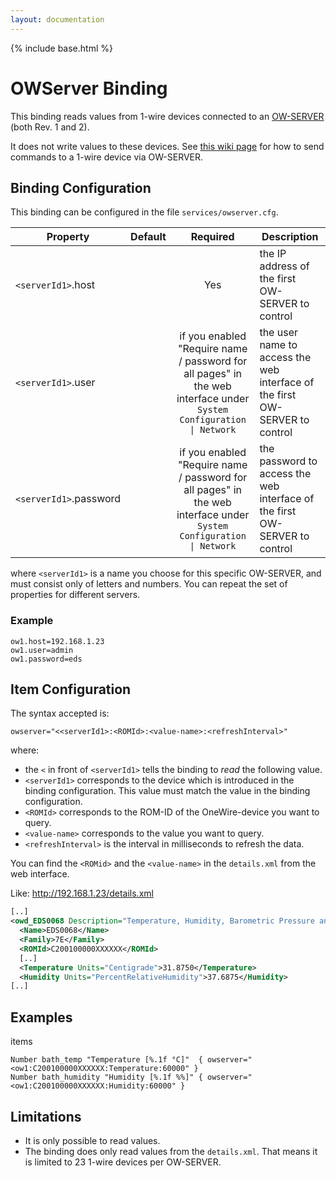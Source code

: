 ```yaml
---
layout: documentation
---
```


{% include base.html %}

# OWServer Binding

This binding reads values from 1-wire devices connected to an [OW-SERVER](http://www.embeddeddatasystems.com/OW-SERVER-1-Wire-to-Ethernet-Server-Revision-2_p_152.html) (both Rev. 1 and 2).

It does not write values to these devices.  See [this wiki page](https://github.com/openhab/openhab1-addons/wiki/Samples-Binding-Config#how-to-turn-onoff-a-switch-from-ow-server-via-http-binding) for how to send commands to a 1-wire device via OW-SERVER.

## Binding Configuration

This binding can be configured in the file `services/owserver.cfg`.

| Property | Default | Required | Description |
|----------|---------|:--------:|-------------|
| `<serverId1>`.host | |   Yes    | the IP address of the first OW-SERVER to control |
| `<serverId1>`.user | | if you enabled "Require name / password for all pages" in the web interface under `System Configuration \| Network` | the user name to access the web interface of the first OW-SERVER to control |
| `<serverId1>`.password | | if you enabled "Require name / password for all pages" in the web interface under `System Configuration \| Network` | the password to access the web interface of the first OW-SERVER to control |

where `<serverId1>` is a name you choose for this specific OW-SERVER, and must consist only of letters and numbers.  You can repeat the set of properties for different servers.

### Example

```
ow1.host=192.168.1.23
ow1.user=admin
ow1.password=eds
```

## Item Configuration

The syntax accepted is:

```
owserver="<<serverId1>:<ROMId>:<value-name>:<refreshInterval>"
```

where:

* the `<` in front of `<serverId1>` tells the binding to _read_ the following value.
* `<serverId1>` corresponds to the device which is introduced in the binding configuration. This value must match the value in the binding configuration.
* `<ROMId>` corresponds to the ROM-ID of the OneWire-device you want to query.
* `<value-name>` corresponds to the value you want to query.
* `<refreshInterval>` is the interval in milliseconds to refresh the data.

You can find the `<ROMid>` and the `<value-name>` in the `details.xml` from the web interface.

Like: http://192.168.1.23/details.xml

```xml
[..]
<owd_EDS0068 Description="Temperature, Humidity, Barometric Pressure and Light Sensor">
  <Name>EDS0068</Name>
  <Family>7E</Family>
  <ROMId>C200100000XXXXXX</ROMId>
  [..]
  <Temperature Units="Centigrade">31.8750</Temperature>
  <Humidity Units="PercentRelativeHumidity">37.6875</Humidity>
[..]
```

## Examples

items

```
Number bath_temp "Temperature [%.1f °C]"  { owserver="<ow1:C200100000XXXXXX:Temperature:60000" }
Number bath_humidity "Humidity [%.1f %%]" { owserver="<ow1:C200100000XXXXXX:Humidity:60000" }
```

## Limitations

- It is only possible to read values.
- The binding does only read values from the `details.xml`.  That means it is limited to 23 1-wire devices per OW-SERVER.
